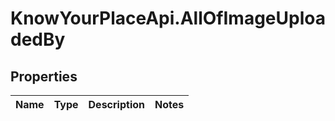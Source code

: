 # KnowYourPlaceApi.AllOfImageUploadedBy

## Properties
Name | Type | Description | Notes
------------ | ------------- | ------------- | -------------
